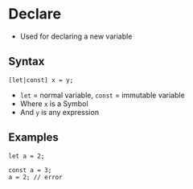 # Declare
- Used for declaring a new variable

## Syntax
`[let|const] x = y;`
- `let` = normal variable, `const` = immutable variable
- Where `x` is a Symbol
- And `y` is any expression

## Examples
```
let a = 2;
```
```
const a = 3;
a = 2; // error
```
